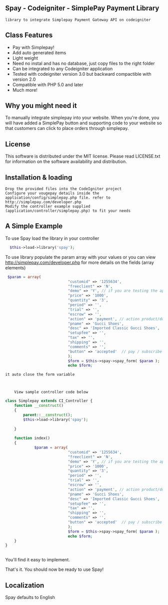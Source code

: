 ## Spay - Codeigniter - SimplePay Payment Library
	library to integrate Simplepay Payment Gateway API on codeigniter

## Class Features

- Pay with Simplepay!
- Add auto generated items 
- Light weight
- Need no instal and has no database, just copy files to the right folder
- Can be integrated to any Codeigniter application
- Tested with codeigniter version 3.0 but backward compactible with version 2.0
- Compatible with PHP 5.0 and later
- Much more!

## Why you might need it

 To manually integrate simplepay into your website. When you're done, you will have added a SimplePay button and supporting code to your website so that customers can click to place orders through simplepay.

## License

This software is distributed under the MIT license. Please read LICENSE.txt for information on the
software availability and distribution.

## Installation & loading



    Drop the provided files into the CodeIgniter project
    Configure your vougepay details inside the application/config/simplepay.php file. refer to http://simplepay.com/developer.php
    Modify the controller example supplied (application/controller/simplepay.php) to fit your needs

	
## A Simple Example

  To use Spay load the library in your controller
```php
  $this->load->library('spay');
```

   To use library 
   populate the param array with your values or you can view http://simplepay.com/developer.php for more details on the fields (array elements)
```php
 $param = array(
							"customid" => '1255634',
							"freeclient" => 'N',
							"demo" => 'Y', // if you are testing the application [ Y / N ]
							"price" => '1000',
							"quantity" => '3',
							"period" => '',
							"trial" => '',
							"escrow" => '',
							"action" => 'payment', // action product/donation/subscription/payment
							"pname" => 'Gucci Shoes',
							"desc" => 'Imported Classic Gucci Shoes',
							"setupfee" => '',
							"tax" => '',
							"shipping" => '',
							"comments" => '',
							"button" => 'accepted'  // pay / subscribe / escrow / accepted / donation 
							);
							$form = $this->spay->spay_form( $param );
							echo $form;
```
	it auto close the form variable



		View sample controller code below
```php
class Simplepay extends CI_Controller {
	function __construct()
	{
		parent::__construct();
		$this->load->library('spay');  
		 
	}
	
	function index()
	{
			 $param = array(
							"customid" => '1255634',
							"freeclient" => 'N',
							"demo" => 'Y', // if you are testing the application [ Y / N ]
							"price" => '1000',
							"quantity" => '3',
							"period" => '',
							"trial" => '',
							"escrow" => '',
							"action" => 'payment', // action product/donation/subscription/payment
							"pname" => 'Gucci Shoes',
							"desc" => 'Imported Classic Gucci Shoes',
							"setupfee" => '',
							"tax" => '',
							"shipping" => '',
							"comments" => '',
							"button" => 'accepted'  // pay / subscribe / escrow / accepted / donation 
							);
							$form = $this->spay->spay_form( $param );
							echo $form;
	}
}	
	
```

You'll find it easy to implement.

That's it. You should now be ready to use Spay!

## Localization
Spay defaults to English
